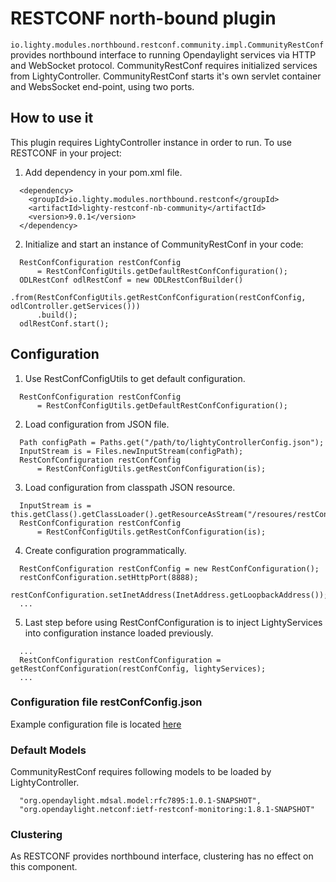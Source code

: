 # RESTCONF north-bound plugin
```io.lighty.modules.northbound.restconf.community.impl.CommunityRestConf``` provides northbound interface to
running Opendaylight services via HTTP and WebSocket protocol. CommunityRestConf requires initialized services
from LightyController. CommunityRestConf starts it's own servlet container and WebsSocket end-point, using
two ports.

## How to use it
This plugin requires LightyController instance in order to run.
To use RESTCONF in your project:
1. Add dependency in your pom.xml file.
```
  <dependency>
    <groupId>io.lighty.modules.northbound.restconf</groupId>
    <artifactId>lighty-restconf-nb-community</artifactId>
    <version>9.0.1</version>
  </dependency>
```

2. Initialize and start an instance of CommunityRestConf in your code:
```
  RestConfConfiguration restConfConfig
      = RestConfConfigUtils.getDefaultRestConfConfiguration();
  ODLRestConf odlRestConf = new ODLRestConfBuilder()
      .from(RestConfConfigUtils.getRestConfConfiguration(restConfConfig, odlController.getServices()))
      .build();
  odlRestConf.start();
```

## Configuration
1. Use RestConfConfigUtils to get default configuration.
```
  RestConfConfiguration restConfConfig
      = RestConfConfigUtils.getDefaultRestConfConfiguration();
```

2. Load configuration from JSON file.
```
  Path configPath = Paths.get("/path/to/lightyControllerConfig.json");
  InputStream is = Files.newInputStream(configPath);
  RestConfConfiguration restConfConfig
      = RestConfConfigUtils.getRestConfConfiguration(is);
```

3. Load configuration from classpath JSON resource.
```
  InputStream is = this.getClass().getClassLoader().getResourceAsStream("/resoures/restConfConfig.json");
  RestConfConfiguration restConfConfig
      = RestConfConfigUtils.getRestConfConfiguration(is);
```

4. Create configuration programmatically.
```
  RestConfConfiguration restConfConfig = new RestConfConfiguration();
  restConfConfiguration.setHttpPort(8888);
  restConfConfiguration.setInetAddress(InetAddress.getLoopbackAddress());
  ...
```
5. Last step before using RestConfConfiguration is to inject LightyServices into configuration instance loaded previously.
```
  ...
  RestConfConfiguration restConfConfiguration = getRestConfConfiguration(restConfConfig, lightyServices);
  ...
```

### Configuration file restConfConfig.json
Example configuration file is located [here](src/main/resources/restConfConfig.json)

### Default Models
CommunityRestConf requires following models to be loaded by LightyController.
```
  "org.opendaylight.mdsal.model:rfc7895:1.0.1-SNAPSHOT",
  "org.opendaylight.netconf:ietf-restconf-monitoring:1.8.1-SNAPSHOT"
```

### Clustering
As RESTCONF provides northbound interface, clustering has no effect on this component.
